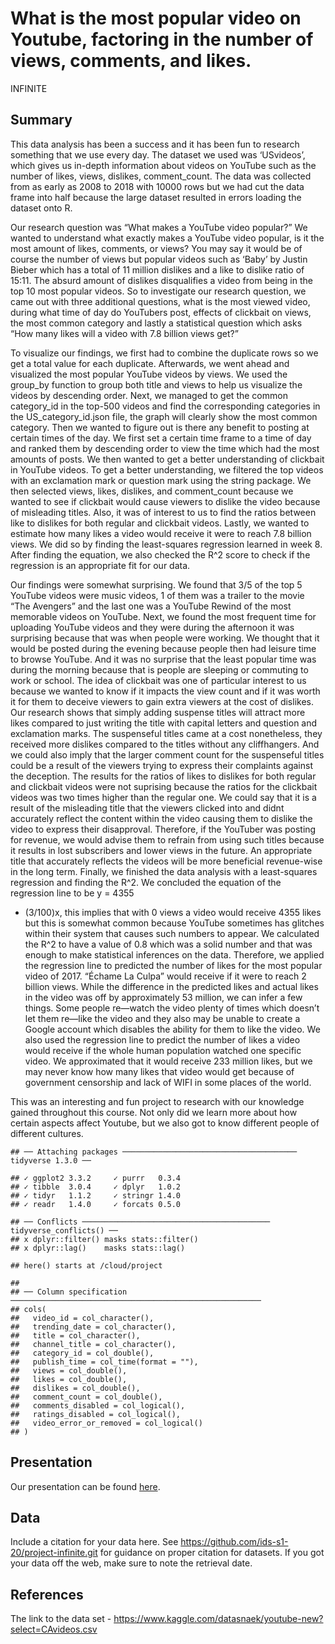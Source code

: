 What is the most popular video on Youtube, factoring in the number of
views, comments, and likes.
================
INFINITE

## Summary

This data analysis has been a success and it has been fun to research
something that we use every day. The dataset we used was ‘USvideos’,
which gives us in-depth information about videos on YouTube such as the
number of likes, views, dislikes, comment\_count. The data was collected
from as early as 2008 to 2018 with 10000 rows but we had cut the data
frame into half because the large dataset resulted in errors loading the
dataset onto R.

Our research question was “What makes a YouTube video popular?” We
wanted to understand what exactly makes a YouTube video popular, is it
the most amount of likes, comments, or views? You may say it would be of
course the number of views but popular videos such as ‘Baby’ by Justin
Bieber which has a total of 11 million dislikes and a like to dislike
ratio of 15:11. The absurd amount of dislikes disqualifies a video from
being in the top 10 most popular videos. So to investigate our research
question, we came out with three additional questions, what is the most
viewed video, during what time of day do YouTubers post, effects of
clickbait on views, the most common category and lastly a statistical
question which asks “How many likes will a video with 7.8 billion views
get?”

To visualize our findings, we first had to combine the duplicate rows so
we get a total value for each duplicate. Afterwards, we went ahead and
visualized the most popular YouTube videos by views. We used the
group\_by function to group both title and views to help us visualize
the videos by descending order. Next, we managed to get the common category_id in the top-500 videos and find the corresponding categories in the US_category_id.json file, the graph will clearly show the most common category. Then we wanted to figure out is there any benefit to posting at certain times of the day. We first set a certain time frame to a time of day and ranked them by descending order to view the time which had the most amounts of posts. We then wanted to get a better understanding of clickbait in YouTube videos. To get a better understanding, we filtered the top videos with an exclamation
mark or question mark using the string package. We then selected views,
likes, dislikes, and comment\_count because we wanted to see if
clickbait would cause viewers to dislike the video because of misleading
titles. Also, it was of interest to us to find the ratios between like
to dislikes for both regular and clickbait videos. Lastly, we wanted to
estimate how many likes a video would receive it were to reach 7.8
billion views. We did so by finding the least-squares regression learned
in week 8. After finding the equation, we also checked the R^2 score to
check if the regression is an appropriate fit for our data.

Our findings were somewhat surprising. We found that 3/5 of the top 5
YouTube videos were music videos, 1 of them was a trailer to the movie
“The Avengers” and the last one was a YouTube Rewind of the most
memorable videos on YouTube. Next, we found the most frequent time for
uploading YouTube videos and they were during the afternoon it was
surprising because that was when people were working. We thought that it
would be posted during the evening because people then had leisure time
to browse YouTube. And it was no surprise that the least popular time
was during the morning because that is people are sleeping or commuting
to work or school. The idea of clickbait was one of particular interest
to us because we wanted to know if it impacts the view count and if it
was worth it for them to deceive viewers to gain extra viewers at the
cost of dislikes. Our research shows that simply adding suspense titles
will attract more likes compared to just writing the title with capital
letters and question and exclamation marks. The suspenseful titles came
at a cost nonetheless, they received more dislikes compared to the
titles without any cliffhangers. And we could also imply that the larger
comment count for the suspenseful titles could be a result of the
viewers trying to express their complaints against the deception. The
results for the ratios of likes to dislikes for both regular and
clickbait videos were not suprising because the ratios for the clickbait
videos was two times higher than the regular one. We could say that it
is a result of the misleading title that the viewers clicked into and
didnt accurately reflect the content within the video causing them to
dislike the video to express their disapproval. Therefore, if the
YouTuber was posting for revenue, we would advise them to refrain from
using such titles because it results in lost subscribers and lower views
in the future. An appropriate title that accurately reflects the videos
will be more beneficial revenue-wise in the long term. Finally, we
finished the data analysis with a least-squares regression and finding
the R^2. We concluded the equation of the regression line to be y = 4355
+ (3/100)x, this implies that with 0 views a video would receive 4355
likes but this is somewhat common because YouTube sometimes has glitches
within their system that causes such numbers to appear. We calculated
the R^2 to have a value of 0.8 which was a solid number and that was
enough to make statistical inferences on the data. Therefore, we applied
the regression line to predicted the number of likes for the most
popular video of 2017. “Échame La Culpa” would receive if it were to
reach 2 billion views. While the difference in the predicted likes and
actual likes in the video was off by approximately 53 million, we can
infer a few things. Some people re—watch the video plenty of times which
doesn’t let them re—like the video and they also may be unable to create
a Google account which disables the ability for them to like the video.
We also used the regression line to predict the number of likes a video
would receive if the whole human population watched one specific video.
We approximated that it would receive 233 million likes, but we may
never know how many likes that video would get because of government
censorship and lack of WIFI in some places of the world.

This was an interesting and fun project to research with our knowledge
gained throughout this course. Not only did we learn more about how
certain aspects affect Youtube, but we also got to know different people
of different cultures.

    ## ── Attaching packages ─────────────────────────────────────── tidyverse 1.3.0 ──

    ## ✓ ggplot2 3.3.2     ✓ purrr   0.3.4
    ## ✓ tibble  3.0.4     ✓ dplyr   1.0.2
    ## ✓ tidyr   1.1.2     ✓ stringr 1.4.0
    ## ✓ readr   1.4.0     ✓ forcats 0.5.0

    ## ── Conflicts ────────────────────────────────────────── tidyverse_conflicts() ──
    ## x dplyr::filter() masks stats::filter()
    ## x dplyr::lag()    masks stats::lag()

    ## here() starts at /cloud/project

    ## 
    ## ── Column specification ────────────────────────────────────────────────────────
    ## cols(
    ##   video_id = col_character(),
    ##   trending_date = col_character(),
    ##   title = col_character(),
    ##   channel_title = col_character(),
    ##   category_id = col_double(),
    ##   publish_time = col_time(format = ""),
    ##   views = col_double(),
    ##   likes = col_double(),
    ##   dislikes = col_double(),
    ##   comment_count = col_double(),
    ##   comments_disabled = col_logical(),
    ##   ratings_disabled = col_logical(),
    ##   video_error_or_removed = col_logical()
    ## )

## Presentation

Our presentation can be found [here](presentation/presentation.html).

## Data

Include a citation for your data here. See
<https://github.com/ids-s1-20/project-infinite.git> for guidance on
proper citation for datasets. If you got your data off the web, make
sure to note the retrieval date.

## References

The link to the data set -
<https://www.kaggle.com/datasnaek/youtube-new?select=CAvideos.csv>
